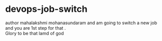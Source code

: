 # devops-job-switch
author mahalakshmi mohanasundaram
and am going to switch a new job and you are 1st step for that .
<br>
Glory to be that lamd of god
